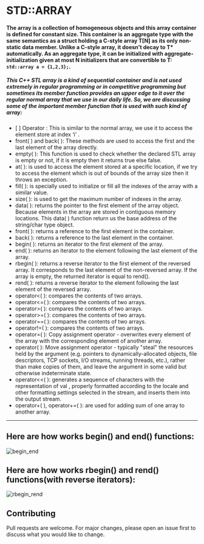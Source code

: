 <h1>STD::ARRAY</h1>

<h4>The array is a collection of homogeneous objects and this array container is defined for constant size. This container is an aggregate type with the same semantics as a struct holding a C-style array T[N] as its only non-static data member. Unlike a C-style array, it doesn't decay to T* automatically. As an aggregate type, it can be initialized with aggregate-initialization given at most N initializers that are convertible to T: <code>std::array<int, 3> a = {1,2,3};</code>.
</h4>

<h5>This C++ STL array is a kind of sequential container and is not used extremely in regular programming or in competitive programming but sometimes its member function provides an upper edge to it over the regular normal array that we use in our daily life. So, we are discussing some of the important member function that is used with such kind of array:</h5>

<ul>
<li>[ ] Operator : This is similar to the normal array, we use it to access the element store at index ‘i’ .</li>
<li> front( ) and back( ): These methods are used to access the first and the last element of the array directly.</li>
<li>empty( ): This function is used to check whether the declared STL array is empty or not, if it is empty then it returns true else false.</li>
<li>at( ): is used to access the element stored at a specific location, if we try to access the element which is out of bounds of the array size then it throws an exception. </li>
<li> fill( ): is specially used to initialize or fill all the indexes of the array with a similar value.</li>
<li>size( ): is used to get the maximum number of indexes in the array.</li>
<li>data( ): returns the pointer to the first element of the array object. Because elements in the array are stored in contiguous memory locations. This data( ) function return us the base address of the string/char type object.</li>
<li>front( ): returns a reference to the first element in the container.</li>
<li>back( ): returns a reference to the last element in the container.</li>
<li>begin( ): returns an iterator to the first element of the array.</li>
<li>end( ): returns an iterator to the element following the last element of the array.</li>
<li>rbegin( ): returns a reverse iterator to the first element of the reversed array. It corresponds to the last element of the non-reversed array. If the array is empty, the returned iterator is equal to rend().</li>
<li>rend( ): returns a reverse iterator to the element following the last element of the reversed array.</li>
<li>operator<( ): compares the contents of two arrays.</li>
<li>operator<=( ): compares the contents of two arrays.</li>
<li>operator>( ): compares the contents of two arrays.</li>
<li>operator>=( ): compares the contents of two arrays.</li>
<li>operator==( ): compares the contents of two arrays.</li>
<li>operator!=( ): compares the contents of two arrays.</li>
<li>operator=( ): Copy assignment operator - overwrites every element of the array with the corresponding element of another array.</li>
<li>operator( ): Move assignment operator - typically "steal" the resources held by the argument (e.g. pointers to dynamically-allocated objects, file descriptors, TCP sockets, I/O streams, running threads, etc.), rather than make copies of them, and leave the argument in some valid but otherwise indeterminate state.</li>
<li>operator<<( ): generates a sequence of characters with the representation of val , properly formatted according to the locale and other formatting settings selected in the stream, and inserts them into the output stream.</li>
<li>operator+( ), operator+=( ): are used for adding sum of one array to another array. </li>

</ul>

<hr>

<h2>Here are how works begin() and end() functions:</h2>
<img src="https://upload.cppreference.com/mwiki/images/1/1b/range-begin-end.svg" alt="begin_end">
<br>

<h2>Here are how works rbegin() and rend() functions(with reverse iterators):</h2>
<img src="https://upload.cppreference.com/mwiki/images/3/39/range-rbegin-rend.svg" alt="rbegin_rend">
<br>

<h2>Contributing</h2>
Pull requests are welcome. For major changes, please open an issue first to discuss what you would like to change.